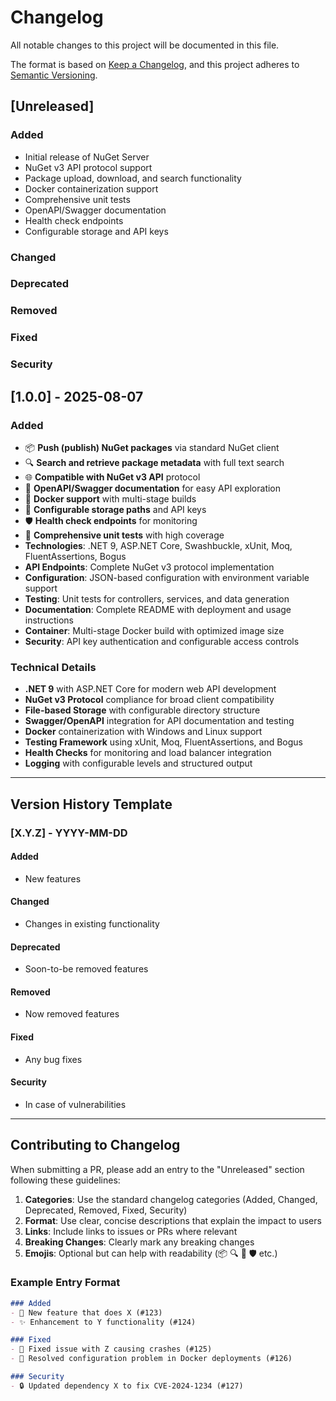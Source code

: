 # Changelog

All notable changes to this project will be documented in this file.

The format is based on [Keep a Changelog](https://keepachangelog.com/en/1.0.0/),
and this project adheres to [Semantic Versioning](https://semver.org/spec/v2.0.0.html).

## [Unreleased]

### Added
- Initial release of NuGet Server
- NuGet v3 API protocol support
- Package upload, download, and search functionality
- Docker containerization support
- Comprehensive unit tests
- OpenAPI/Swagger documentation
- Health check endpoints
- Configurable storage and API keys

### Changed

### Deprecated

### Removed

### Fixed

### Security

## [1.0.0] - 2025-08-07

### Added
- 📦 **Push (publish) NuGet packages** via standard NuGet client
- 🔍 **Search and retrieve package metadata** with full text search
- 🌐 **Compatible with NuGet v3 API** protocol
- 📖 **OpenAPI/Swagger documentation** for easy API exploration
- 🐳 **Docker support** with multi-stage builds
- 🔧 **Configurable storage paths** and API keys
- 🛡️ **Health check endpoints** for monitoring
- 🧪 **Comprehensive unit tests** with high coverage
- **Technologies**: .NET 9, ASP.NET Core, Swashbuckle, xUnit, Moq, FluentAssertions, Bogus
- **API Endpoints**: Complete NuGet v3 protocol implementation
- **Configuration**: JSON-based configuration with environment variable support
- **Testing**: Unit tests for controllers, services, and data generation
- **Documentation**: Complete README with deployment and usage instructions
- **Container**: Multi-stage Docker build with optimized image size
- **Security**: API key authentication and configurable access controls

### Technical Details
- **.NET 9** with ASP.NET Core for modern web API development
- **NuGet v3 Protocol** compliance for broad client compatibility
- **File-based Storage** with configurable directory structure
- **Swagger/OpenAPI** integration for API documentation and testing
- **Docker** containerization with Windows and Linux support
- **Testing Framework** using xUnit, Moq, FluentAssertions, and Bogus
- **Health Checks** for monitoring and load balancer integration
- **Logging** with configurable levels and structured output

---

## Version History Template

### [X.Y.Z] - YYYY-MM-DD

#### Added
- New features

#### Changed
- Changes in existing functionality

#### Deprecated
- Soon-to-be removed features

#### Removed
- Now removed features

#### Fixed
- Any bug fixes

#### Security
- In case of vulnerabilities

---

## Contributing to Changelog

When submitting a PR, please add an entry to the "Unreleased" section following these guidelines:

1. **Categories**: Use the standard changelog categories (Added, Changed, Deprecated, Removed, Fixed, Security)
2. **Format**: Use clear, concise descriptions that explain the impact to users
3. **Links**: Include links to issues or PRs where relevant
4. **Breaking Changes**: Clearly mark any breaking changes
5. **Emojis**: Optional but can help with readability (📦 🔍 🐳 🛡️ etc.)

### Example Entry Format

```markdown
### Added
- 🚀 New feature that does X (#123)
- ✨ Enhancement to Y functionality (#124)

### Fixed
- 🐛 Fixed issue with Z causing crashes (#125)
- 🔧 Resolved configuration problem in Docker deployments (#126)

### Security
- 🔒 Updated dependency X to fix CVE-2024-1234 (#127)
```
